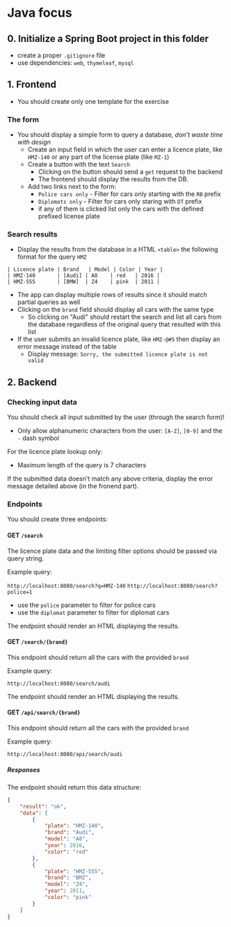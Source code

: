 
# Java focus

## 0. Initialize a Spring Boot project in this folder
 - create a proper `.gitignore` file
 - use dependencies: `web`, `thymeleaf`, `mysql`

## 1. Frontend
- You should create only one template for the exercise

### The form
 - You should display a simple form to query a database, _don't waste time with design_
    - Create an input field in which the user can enter a licence plate, like `HMZ-140` or any part of the license plate (like `MZ-1`)
    - Create a button with the text `Search`
        - Clicking on the button should send a `get` request to the backend
        - The frontend should display the results from the DB.
    - Add two links next to the form:
        - `Police cars only` - Filter for cars only starting with the `RB` prefix
        - `Diplomats only` - Filter for cars only staring with `DT` prefix
        - if any of them is clicked list only the cars with the defined prefixed license plate

### Search results
 - Display the results from the database in a HTML `<table>` the following format for the query `HMZ`

```
| Licence plate | Brand   | Model | Color | Year |
| HMZ-140       | [Audi] | A8    | red   | 2016 |
| HMZ-555       | [BMW]  | Z4    | pink  | 2011 |
```

 - The app can display multiple rows of results since it should match partial queries as well
 - Clicking on the `brand` field should display all cars with the same type
    - So clicking on "Audi" should restart the search and list all cars from the database regardless of the original query that resulted with this list
 - If the user submits an invalid licence plate, like `HMZ-@#5` then display an error message instead of the table
    - Display message: `Sorry, the submitted licence plate is not valid`

## 2. Backend

### Checking input data

You should check all input submitted by the user (through the search form)! 
 - Only allow alphanumeric characters from the user: `[A-Z]`, `[0-9]` and the `-` dash symbol

For the licence plate lookup only:
 - Maximum length of the query is 7 characters

If the submitted data doesn't match any above criteria, display the error message detailed above (in the fronend part).

### Endpoints

You should create three endpoints:

#### GET `/search`

The licence plate data and the limiting filter options should be passed via query string.

Example query:

`http://localhost:8080/search?q=HMZ-140`
`http://localhost:8080/search?police=1`

 - use the `police` parameter to filter for police cars
 - use the `diplomat` parameter to filter for diplomat cars

The endpoint should render an HTML displaying the results.

#### GET `/search/{brand}`

This endpoint should return all the cars with the provided `brand`

Example query:

`http://localhost:8080/search/audi`

The endpoint should render an HTML displaying the results.

#### GET `/api/search/{brand}`

This endpoint should return all the cars with the provided `brand`

Example query:

`http://localhost:8080/api/search/audi`

##### Responses

The endpoint should return this data structure:

```json
{
    "result": "ok",
    "data": [
        {
            "plate": "HMZ-140",
            "brand": "Audi",
            "model": "A8",
            "year": 2016,
            "color": "red"
        },
        {
            "plate": "HMZ-555",
            "brand": "BMZ",
            "model": "Z4",
            "year": 2011,
            "color": "pink"
        }
    ]
}
```
